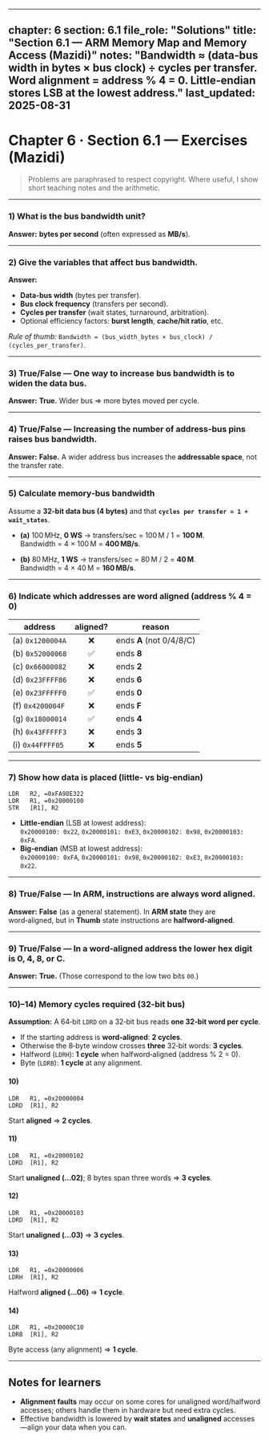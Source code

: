 
---
chapter: 6
section: 6.1
file_role: "Solutions"
title: "Section 6.1 — ARM Memory Map and Memory Access (Mazidi)"
notes: "Bandwidth ≈ (data‑bus width in bytes × bus clock) ÷ cycles per transfer. Word alignment = address % 4 = 0. Little‑endian stores LSB at the lowest address."
last_updated: 2025-08-31
---

# Chapter 6 · Section 6.1 — Exercises (Mazidi)

> Problems are paraphrased to respect copyright. Where useful, I show short teaching notes and the arithmetic.

---

### 1) What is the **bus bandwidth unit**?
**Answer:** **bytes per second** (often expressed as **MB/s**).

---

### 2) Give the **variables** that affect bus bandwidth.
**Answer:**  
- **Data‑bus width** (bytes per transfer).  
- **Bus clock frequency** (transfers per second).  
- **Cycles per transfer** (wait states, turnaround, arbitration).  
- Optional efficiency factors: **burst length**, **cache/hit ratio**, etc.

*Rule of thumb:* `Bandwidth = (bus_width_bytes × bus_clock) / (cycles_per_transfer)`.

---

### 3) True/False — One way to increase bus bandwidth is to **widen the data bus**.  
**Answer:** **True.** Wider bus ⇒ more bytes moved per cycle.

---

### 4) True/False — Increasing the **number of address‑bus pins** raises bus bandwidth.  
**Answer:** **False.** A wider address bus increases the **addressable space**, not the transfer rate.

---

### 5) Calculate **memory‑bus bandwidth**

Assume a **32‑bit data bus (4 bytes)** and that **`cycles per transfer = 1 + wait_states`**.

- **(a)** 100 MHz, **0 WS** → transfers/sec = 100 M / 1 = **100 M**.  
  Bandwidth = 4 × 100 M = **400 MB/s**.

- **(b)** 80 MHz, **1 WS** → transfers/sec = 80 M / 2 = **40 M**.  
  Bandwidth = 4 × 40 M = **160 MB/s**.

---

### 6) Indicate which addresses are **word aligned** (address % 4 = 0)

| address | aligned? | reason |
|---|:--:|---|
| (a) `0x1200004A` | ❌ | ends **A** (not 0/4/8/C) |
| (b) `0x52000068` | ✅ | ends **8** |
| (c) `0x66000082` | ❌ | ends **2** |
| (d) `0x23FFFF86` | ❌ | ends **6** |
| (e) `0x23FFFFF0` | ✅ | ends **0** |
| (f) `0x4200004F` | ❌ | ends **F** |
| (g) `0x18000014` | ✅ | ends **4** |
| (h) `0x43FFFFF3` | ❌ | ends **3** |
| (i) `0x44FFFF05` | ❌ | ends **5** |

---

### 7) Show how data is placed (little‑ vs big‑endian)
```armasm
LDR   R2, =0xFA98E322
LDR   R1, =0x20000100
STR   [R1], R2
```
- **Little‑endian** (LSB at lowest address):  
  `0x20000100: 0x22`, `0x20000101: 0xE3`, `0x20000102: 0x98`, `0x20000103: 0xFA`.
- **Big‑endian** (MSB at lowest address):  
  `0x20000100: 0xFA`, `0x20000101: 0x98`, `0x20000102: 0xE3`, `0x20000103: 0x22`.

---

### 8) True/False — In ARM, **instructions are always word aligned**.  
**Answer:** **False** (as a general statement). In **ARM state** they are word‑aligned, but in **Thumb** state instructions are **halfword‑aligned**.

---

### 9) True/False — In a word‑aligned address the lower hex digit is **0, 4, 8, or C**.  
**Answer:** **True.** (Those correspond to the low two bits `00`.)

---

### 10)–14) **Memory cycles** required (32‑bit bus)

**Assumption:** A 64‑bit `LDRD` on a 32‑bit bus reads **one 32‑bit word per cycle**.  
- If the starting address is **word‑aligned**: **2 cycles**.  
- Otherwise the 8‑byte window crosses **three** 32‑bit words: **3 cycles**.  
- Halfword (`LDRH`): **1 cycle** when halfword‑aligned (address % 2 = 0).  
- Byte (`LDRB`): **1 cycle** at any alignment.

#### 10)
```armasm
LDR   R1, =0x20000004
LDRD  [R1], R2
```
Start **aligned** ⇒ **2 cycles**.

#### 11)
```armasm
LDR   R1, =0x20000102
LDRD  [R1], R2
```
Start **unaligned (…02)**; 8 bytes span three words ⇒ **3 cycles**.

#### 12)
```armasm
LDR   R1, =0x20000103
LDRD  [R1], R2
```
Start **unaligned (…03)** ⇒ **3 cycles**.

#### 13)
```armasm
LDR   R1, =0x20000006
LDRH  [R1], R2
```
Halfword **aligned (…06)** ⇒ **1 cycle**.

#### 14)
```armasm
LDR   R1, =0x20000C10
LDRB  [R1], R2
```
Byte access (any alignment) ⇒ **1 cycle**.

---

## Notes for learners
- **Alignment faults** may occur on some cores for unaligned word/halfword accesses; others handle them in hardware but need extra cycles.  
- Effective bandwidth is lowered by **wait states** and **unaligned** accesses—align your data when you can.
